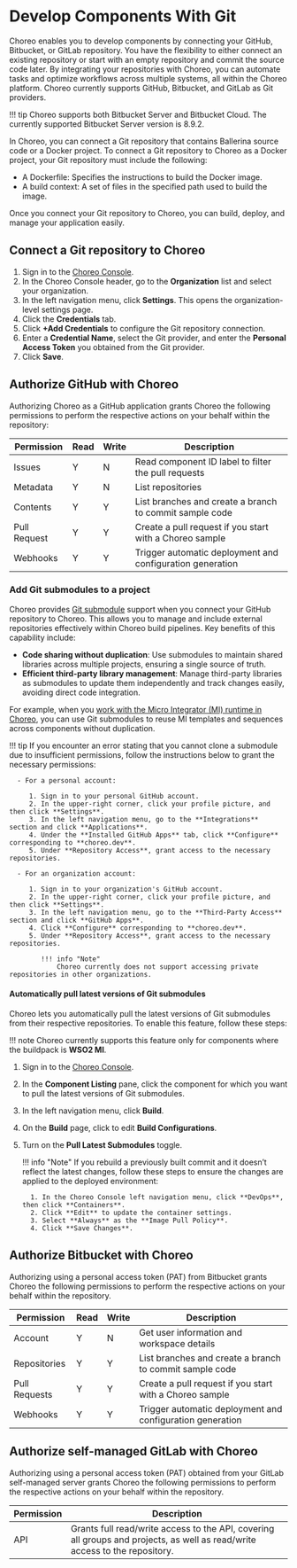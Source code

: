 # Develop Components With Git

Choreo enables you to develop components by connecting your GitHub, Bitbucket, or GitLab repository. You have the flexibility to either connect an existing repository or start with an empty repository and commit the source code later. By integrating your repositories with Choreo, you can automate tasks and optimize workflows across multiple systems, all within the Choreo platform.  Choreo currently supports GitHub, Bitbucket, and GitLab as Git providers. 

!!! tip
    Choreo supports both Bitbucket Server and Bitbucket Cloud. The currently supported Bitbucket Server version is 8.9.2.

In Choreo, you can connect a Git repository that contains Ballerina source code or a Docker project. To connect a Git repository to Choreo as a Docker project, your Git repository must include the following:

 - A Dockerfile: Specifies the instructions to build the Docker image. 
 - A build context: A set of files in the specified path used to build the image.

Once you connect your Git repository to Choreo, you can build, deploy, and manage your application easily. 

## Connect a Git repository to Choreo

1. Sign in to the [Choreo Console](https://console.choreo.dev/).
2. In the Choreo Console header, go to the **Organization** list and select your organization. 
3. In the left navigation menu, click **Settings**. This opens the organization-level settings page. 
4. Click the **Credentials** tab. 
5. Click **+Add Credentials** to configure the Git repository connection.
6. Enter a **Credential Name**, select the Git provider, and enter the **Personal Access Token** you obtained from the Git provider.
7. Click **Save**.  

## Authorize GitHub with Choreo 

Authorizing Choreo as a GitHub application grants Choreo the following permissions to perform the respective actions on your behalf within the repository:

|Permission   | Read| Write| Description                                                           |
|-------------|-----|------|-----------------------------------------------------------------------|
|Issues       | Y   | N    | Read component ID label to filter the pull requests                   |
|Metadata     | Y   | N    | List repositories                                                     |
|Contents     | Y   | Y    | List branches and create a branch to commit sample code               |
|Pull Request | Y   | Y    | Create a pull request if you start with a Choreo sample               |
|Webhooks     | Y   | Y    | Trigger automatic deployment and configuration generation             |

### Add Git submodules to a project

Choreo provides [Git submodule](https://git-scm.com/book/en/v2/Git-Tools-Submodules) support when you connect your GitHub repository to Choreo. This allows you to manage and include external repositories effectively within Choreo build pipelines. Key benefits of this capability include:

  - **Code sharing without duplication**: Use submodules to maintain shared libraries across multiple projects, ensuring a single source of truth.
  - **Efficient third-party library management**: Manage third-party libraries as submodules to update them independently and track changes easily, avoiding direct code integration.

For example, when you [work with the Micro Integrator (MI) runtime in Choreo](./work-with-the-micro-integrator-runtime-in-choreo.md), you can use Git submodules to reuse MI templates and sequences across components without duplication.

!!! tip 
    If you encounter an error stating that you cannot clone a submodule due to insufficient permissions, follow the instructions below to grant the necessary permissions:

      - For a personal account:

         1. Sign in to your personal GitHub account.
         2. In the upper-right corner, click your profile picture, and then click **Settings**.
         3. In the left navigation menu, go to the **Integrations** section and click **Applications**.
         4. Under the **Installed GitHub Apps** tab, click **Configure** corresponding to **choreo.dev**.
         5. Under **Repository Access**, grant access to the necessary repositories.

      - For an organization account:

         1. Sign in to your organization's GitHub account.
         2. In the upper-right corner, click your profile picture, and then click **Settings**.
         3. In the left navigation menu, go to the **Third-Party Access** section and click **GitHub Apps**.
         4. Click **Configure** corresponding to **choreo.dev**.
         5. Under **Repository Access**, grant access to the necessary repositories.

            !!! info "Note"
                Choreo currently does not support accessing private repositories in other organizations.

#### Automatically pull latest versions of Git submodules

Choreo lets you automatically pull the latest versions of Git submodules from their respective repositories. To enable this feature, follow these steps:

!!! note 
    Choreo currently supports this feature only for components where the buildpack is **WSO2 MI**.

1. Sign in to the [Choreo Console](https://console.choreo.dev/).
2. In the **Component Listing** pane, click the component for which you want to pull the latest versions of Git submodules.
3. In the left navigation menu, click **Build**.
4. On the **Build** page, click to edit **Build Configurations**.
5. Turn on the **Pull Latest Submodules** toggle.

    !!! info "Note"
        If you rebuild a previously built commit and it doesn’t reflect the latest changes, follow these steps to ensure the changes are applied to the deployed environment:

         1. In the Choreo Console left navigation menu, click **DevOps**, then click **Containers**.
         2. Click **Edit** to update the container settings.
         3. Select **Always** as the **Image Pull Policy**.
         4. Click **Save Changes**.

## Authorize Bitbucket with Choreo

Authorizing using a personal access token (PAT) from Bitbucket grants Choreo the following permissions to perform the respective actions on your behalf within the repository.

|Permission    | Read| Write| Description                                                        |
|--------------|-----|------|--------------------------------------------------------------------|
|Account       | Y   | N    | Get user information and workspace details                         |
|Repositories  | Y   | Y    | List branches and create a branch to commit sample code            |
|Pull Requests | Y   | Y    | Create a pull request if you start with a Choreo sample            |
|Webhooks      | Y   | Y    | Trigger automatic deployment and configuration generation          |

## Authorize self-managed GitLab with Choreo

Authorizing using a personal access token (PAT) obtained from your GitLab self-managed server grants Choreo the following permissions to perform the respective actions on your behalf within the repository.

|Permission    | Description                                                                         |
|--------------|-------------------------------------------------------------------------------------|
|API           | Grants full read/write access to the API, covering all groups and projects, as well as read/write access to the repository.|
